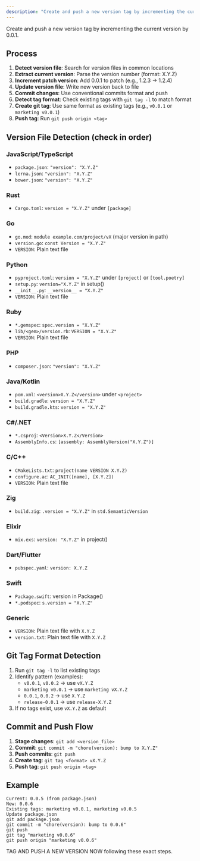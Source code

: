 ```yaml
---
description: "Create and push a new version tag by incrementing the current version by 0.0.1."
---
```

Create and push a new version tag by incrementing the current version by 0.0.1.

## Process
1. **Detect version file**: Search for version files in common locations
2. **Extract current version**: Parse the version number (format: X.Y.Z)
3. **Increment patch version**: Add 0.0.1 to patch (e.g., 1.2.3 → 1.2.4)
4. **Update version file**: Write new version back to file
5. **Commit changes**: Use conventional commits format and push
6. **Detect tag format**: Check existing tags with `git tag -l` to match format
7. **Create git tag**: Use same format as existing tags (e.g., `v0.0.1` or `marketing v0.0.1`)
8. **Push tag**: Run `git push origin <tag>`

## Version File Detection (check in order)

### JavaScript/TypeScript
- `package.json`: `"version": "X.Y.Z"`
- `lerna.json`: `"version": "X.Y.Z"`
- `bower.json`: `"version": "X.Y.Z"`

### Rust
- `Cargo.toml`: `version = "X.Y.Z"` under `[package]`

### Go
- `go.mod`: `module example.com/project/vX` (major version in path)
- `version.go`: `const Version = "X.Y.Z"`
- `VERSION`: Plain text file

### Python
- `pyproject.toml`: `version = "X.Y.Z"` under `[project]` or `[tool.poetry]`
- `setup.py`: `version="X.Y.Z"` in setup()
- `__init__.py`: `__version__ = "X.Y.Z"`
- `VERSION`: Plain text file

### Ruby
- `*.gemspec`: `spec.version = "X.Y.Z"`
- `lib/<gem>/version.rb`: `VERSION = "X.Y.Z"`
- `VERSION`: Plain text file

### PHP
- `composer.json`: `"version": "X.Y.Z"`

### Java/Kotlin
- `pom.xml`: `<version>X.Y.Z</version>` under `<project>`
- `build.gradle`: `version = "X.Y.Z"`
- `build.gradle.kts`: `version = "X.Y.Z"`

### C#/.NET
- `*.csproj`: `<Version>X.Y.Z</Version>`
- `AssemblyInfo.cs`: `[assembly: AssemblyVersion("X.Y.Z")]`

### C/C++
- `CMakeLists.txt`: `project(name VERSION X.Y.Z)`
- `configure.ac`: `AC_INIT([name], [X.Y.Z])`
- `VERSION`: Plain text file

### Zig
- `build.zig`: `.version = "X.Y.Z"` in `std.SemanticVersion`

### Elixir
- `mix.exs`: `version: "X.Y.Z"` in project()

### Dart/Flutter
- `pubspec.yaml`: `version: X.Y.Z`

### Swift
- `Package.swift`: version in Package()
- `*.podspec`: `s.version = "X.Y.Z"`

### Generic
- `VERSION`: Plain text file with `X.Y.Z`
- `version.txt`: Plain text file with `X.Y.Z`

## Git Tag Format Detection
1. Run `git tag -l` to list existing tags
2. Identify pattern (examples):
   - `v0.0.1`, `v0.0.2` → use `vX.Y.Z`
   - `marketing v0.0.1` → use `marketing vX.Y.Z`
   - `0.0.1`, `0.0.2` → use `X.Y.Z`
   - `release-0.0.1` → use `release-X.Y.Z`
3. If no tags exist, use `vX.Y.Z` as default

## Commit and Push Flow
1. **Stage changes**: `git add <version_file>`
2. **Commit**: `git commit -m "chore(version): bump to X.Y.Z"`
3. **Push commits**: `git push`
4. **Create tag**: `git tag <format> vX.Y.Z`
5. **Push tag**: `git push origin <tag>`

## Example
```
Current: 0.0.5 (from package.json)
New: 0.0.6
Existing tags: marketing v0.0.1, marketing v0.0.5
Update package.json
git add package.json
git commit -m "chore(version): bump to 0.0.6"
git push
git tag "marketing v0.0.6"
git push origin "marketing v0.0.6"
```

TAG AND PUSH A NEW VERSION NOW following these exact steps.